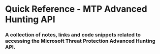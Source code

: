 # Quick Reference - MTP Advanced Hunting API
### A collection of notes, links and code snippets related to accessing the Microsoft Threat Protection Advanced Hunting API.